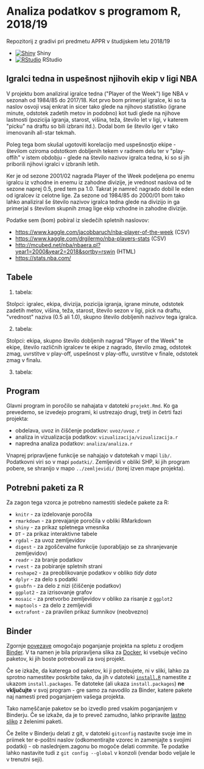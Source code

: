 # Analiza podatkov s programom R, 2018/19

Repozitorij z gradivi pri predmetu APPR v študijskem letu 2018/19

* [![Shiny](http://mybinder.org/badge.svg)](http://beta.mybinder.org/v2/gh/dePauk/APPR-2018-19/master?urlpath=shiny/APPR-2018-19/projekt.Rmd) Shiny
* [![RStudio](http://mybinder.org/badge.svg)](http://beta.mybinder.org/v2/gh/dePauk/APPR-2018-19/master?urlpath=rstudio) RStudio

## Igralci tedna in uspešnost njihovih ekip v ligi NBA

V projektu bom analiziral igralce tedna ("Player of the Week") lige NBA v sezonah od 1984/85 do 2017/18. Kot prvo bom primerjal igralce, ki so ta naslov osvoji vsaj enkrat in sicer tako glede na njihovo statistiko (igrane minute, odstotek zadetih metov in podobno) kot tudi glede na njihove lastnosti (pozicija igranja, starost, višina, teža, število let v ligi, v katerem "picku" na draftu so bili izbrani itd.). Dodal bom še število iger v tako imenovanih all-star tekmah.

Poleg tega bom skušal ugotoviti korelacijo med uspešnostjo ekipe - številom oziroma odstotkom dobljenih tekem v radnem delu ter v "play-offih" v istem obdobju - glede na število nazivov igralca tedna, ki so si jih priborili njihovi igralci v izbranih letih.

Ker je od sezone 2001/02 nagrada Player of the Week podeljena po enemu igralcu iz vzhodne in enemu iz zahodne divizije, je vrednost naslova od te sezone naprej 0.5, pred tem pa 1.0. Takrat je namreč nagrado dobil le eden od igralcev iz celotne lige. Za sezone od 1984/85 do 2000/01 bom tako lahko analiziral še število nazivov igralca tedna glede na divizijo in ga primerjal s številom skupnih zmag lige ekip vzhodne in zahodne divizije.


Podatke sem (bom) pobiral iz sledečih spletnih naslovov:

* https://www.kaggle.com/jacobbaruch/nba-player-of-the-week (CSV)
* https://www.kaggle.com/drgilermo/nba-players-stats (CSV)
* http://mcubed.net/nba/nbaera.pl?year1=2000&year2=2018&sortby=rswin (HTML)
* https://stats.nba.com/

## Tabele

1. tabela:

Stolpci: igralec, ekipa, divizija, pozicija igranja, igrane minute, odstotek zadetih metov, višina, teža, starost, število sezon v ligi, pick na draftu, "vrednost" naziva (0.5 ali 1.0), skupno število dobljenih nazivov tega igralca.

2. tabela:

Stolpci: ekipa, skupno število dobljenih nagrad "Player of the Week" te ekipe, število različnih igralcev te ekipe z nagrado, število zmag, odstotek zmag, uvrstitve v play-off, uspešnost v play-offu, uvrstitve v finale, odstotek zmag v finalu.

3. tabela: 




## Program

Glavni program in poročilo se nahajata v datoteki `projekt.Rmd`.
Ko ga prevedemo, se izvedejo programi, ki ustrezajo drugi, tretji in četrti fazi projekta:

* obdelava, uvoz in čiščenje podatkov: `uvoz/uvoz.r`
* analiza in vizualizacija podatkov: `vizualizacija/vizualizacija.r`
* napredna analiza podatkov: `analiza/analiza.r`

Vnaprej pripravljene funkcije se nahajajo v datotekah v mapi `lib/`.
Podatkovni viri so v mapi `podatki/`.
Zemljevidi v obliki SHP, ki jih program pobere,
se shranijo v mapo `../zemljevidi/` (torej izven mape projekta).

## Potrebni paketi za R

Za zagon tega vzorca je potrebno namestiti sledeče pakete za R:

* `knitr` - za izdelovanje poročila
* `rmarkdown` - za prevajanje poročila v obliki RMarkdown
* `shiny` - za prikaz spletnega vmesnika
* `DT` - za prikaz interaktivne tabele
* `rgdal` - za uvoz zemljevidov
* `digest` - za zgoščevalne funkcije (uporabljajo se za shranjevanje zemljevidov)
* `readr` - za branje podatkov
* `rvest` - za pobiranje spletnih strani
* `reshape2` - za preoblikovanje podatkov v obliko *tidy data*
* `dplyr` - za delo s podatki
* `gsubfn` - za delo z nizi (čiščenje podatkov)
* `ggplot2` - za izrisovanje grafov
* `mosaic` - za pretvorbo zemljevidov v obliko za risanje z `ggplot2`
* `maptools` - za delo z zemljevidi
* `extrafont` - za pravilen prikaz šumnikov (neobvezno)

## Binder

Zgornje [povezave](#analiza-podatkov-s-programom-r-201819)
omogočajo poganjanje projekta na spletu z orodjem [Binder](https://mybinder.org/).
V ta namen je bila pripravljena slika za [Docker](https://www.docker.com/),
ki vsebuje večino paketov, ki jih boste potrebovali za svoj projekt.

Če se izkaže, da katerega od paketov, ki ji potrebujete, ni v sliki,
lahko za sprotno namestitev poskrbite tako,
da jih v datoteki [`install.R`](install.R) namestite z ukazom `install.packages`.
Te datoteke (ali ukaza `install.packages`) **ne vključujte** v svoj program -
gre samo za navodilo za Binder, katere pakete naj namesti pred poganjanjem vašega projekta.

Tako nameščanje paketov se bo izvedlo pred vsakim poganjanjem v Binderju.
Če se izkaže, da je to preveč zamudno,
lahko pripravite [lastno sliko](https://github.com/jaanos/APPR-docker) z želenimi paketi.

Če želite v Binderju delati z git,
v datoteki `gitconfig` nastavite svoje ime in priimek ter e-poštni naslov
(odkomentirajte vzorec in zamenjajte s svojimi podatki) -
ob naslednjem.zagonu bo mogoče delati commite.
Te podatke lahko nastavite tudi z `git config --global` v konzoli
(vendar bodo veljale le v trenutni seji).

